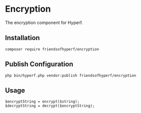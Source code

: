 # Encryption

The encryption component for Hyperf.

## Installation

```shell
composer require friendsofhyperf/encryption
```

## Publish Configuration

```shell
php bin/hyperf.php vendor:publish friendsofhyperf/encryption
```

## Usage

```shell
$encryptString = encrypt($string);
$decryptString = decrypt($encryptString);
```

